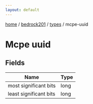 ```yaml
---
layout: default
---
```


[home](/)  /  [bedrock201](/protocol/bedrock201)  /  [types](/protocol/bedrock201/types)  /  mcpe-uuid

# Mcpe uuid

## Fields

Name | Type
---|---
most significant bits | long
least significant bits | long
